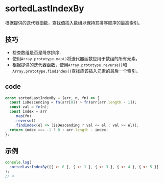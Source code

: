 # sortedLastIndexBy

根据提供的迭代器函数，查找值插入数组以保持其排序顺序的最高索引。

## 技巧

- 检查数组是否是降序排序.
- 使用`Array.prototype.map()`将迭代器函数应用于数组的所有元素。
- 根据提供的迭代器函数，使用`Array.prototype.reverse()`和`Array.prototype.findIndex()`查找应该插入元素的最后一个索引。

## code

```js
const sortedLastIndexBy = (arr, n, fn) => {
  const isDescending = fn(arr[0]) > fn(arr[arr.length - 1]);
  const val = fn(n);
  const index = arr
    .map(fn)
    .reverse()
    .findIndex(el => (isDescending ? val <= el : val >= el));
  return index === -1 ? 0 : arr.length - index;
};
```

## 示例

```js
console.log(
  sortedLastIndexBy([{ x: 0 }, { x: 1 }, { x: 3 }, { x: 4 }, { x: 5 }], { x: 4 }, o => o.x),
);
// 4
```
